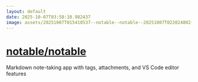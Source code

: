 ```yaml
---
layout: default
date: 2025-10-07T03:58:10.982437
image: assets/20251007T015410537--notable--notable--20251007T022024802--cropped.png
---
```


# [notable/notable](https://github.com/notable/notable)

Markdown note-taking app with tags, attachments, and VS Code editor features
